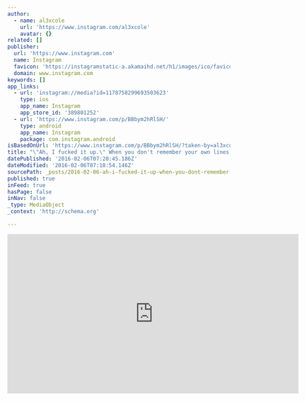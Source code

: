 ```yaml
---
author:
  - name: al3xcole
    url: 'https://www.instagram.com/al3xcole'
    avatar: {}
related: []
publisher:
  url: 'https://www.instagram.com'
  name: Instagram
  favicon: 'https://instagramstatic-a.akamaihd.net/h1/images/ico/favicon.ico/7cdab0872b15.ico'
  domain: www.instagram.com
keywords: []
app_links:
  - url: 'instagram://media?id=1178758299693503623'
    type: ios
    app_name: Instagram
    app_store_id: '389801252'
  - url: 'https://www.instagram.com/p/BBbym2hRlSH/'
    type: android
    app_name: Instagram
    package: com.instagram.android
isBasedOnUrl: 'https://www.instagram.com/p/BBbym2hRlSH/?taken-by=al3xcole'
title: "\"Ah, I fucked it up.\" When you don't remember your own lines. #Bloopers from a ZacHuff Games promo vid. #indiedev #boardgame"
datePublished: '2016-02-06T07:20:45.186Z'
dateModified: '2016-02-06T07:18:54.146Z'
sourcePath: _posts/2016-02-06-ah-i-fucked-it-up-when-you-dont-remember-your-own-lines.md
published: true
inFeed: true
hasPage: false
inNav: false
_type: MediaObject
_context: 'http://schema.org'

---
```

<iframe src="https://cdn.embedly.com/widgets/media.html?src=http%3A%2F%2Fscontent.cdninstagram.com%2Ft50.2886-16%2F12708218_1001586426567462_388007499_n.mp4&amp;src_secure=1&amp;url=https%3A%2F%2Fwww.instagram.com%2Fp%2FBBbym2hRlSH%2F&amp;image=https%3A%2F%2Fscontent.cdninstagram.com%2Ft51.2885-15%2Fs640x640%2Fe15%2F12501770_213866148959931_1836208047_n.jpg&amp;key=b7d04c9b404c499eba89ee7072e1c4f7&amp;type=video%2Fmp4&amp;schema=instagram" width="658" height="360" scrolling="no" frameborder="0" allowfullscreen="allowfullscreen" style=""></iframe>